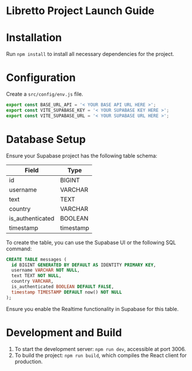 # Libretto Project Launch Guide

# Installation

Run ```npm install``` to install all necessary dependencies for the project.

# Configuration

Create a ```src/config/env.js``` file.

```js
export const BASE_URL_API = '< YOUR BASE API URL HERE >';
export const VITE_SUPABASE_KEY = '< YOUR SUPABASE KEY HERE >';
export const VITE_SUPABASE_URL = '< YOUR SUPABASE URL HERE >';
```

# Database Setup

Ensure your Supabase project has the following table schema:

| Field            | Type      |
| ---------------- | --------- |
| id               | BIGINT    |
| username         | VARCHAR   |
| text             | TEXT      |
| country          | VARCHAR   |
| is_authenticated | BOOLEAN   |
| timestamp        | timestamp |

To create the table, you can use the Supabase UI or the following SQL command:

```sql
CREATE TABLE messages (
  id BIGINT GENERATED BY DEFAULT AS IDENTITY PRIMARY KEY,
  username VARCHAR NOT NULL,
  text TEXT NOT NULL,
  country VARCHAR,
  is_authenticated BOOLEAN DEFAULT FALSE,
  timestamp TIMESTAMP DEFAULT now() NOT NULL
);
```

Ensure you enable the Realtime functionality in Supabase for this table.

# Development and Build

1. To start the development server: ```npm run dev```, accessible at port 3006.
2. To build the project: ```npm run build```, which compiles the React client for production.


